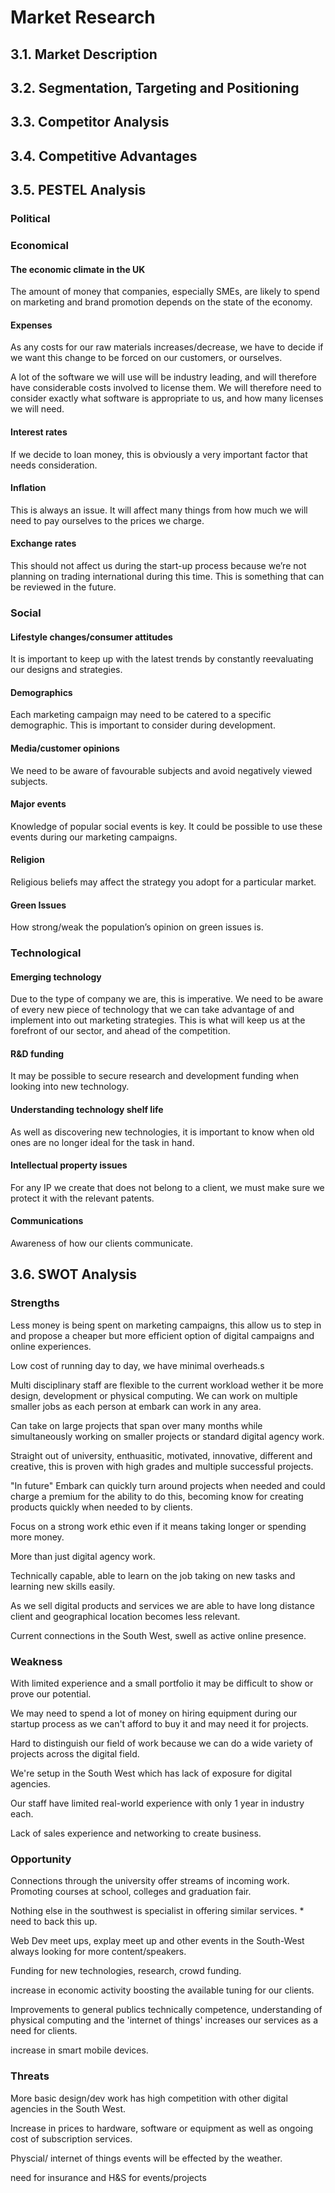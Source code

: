 # Market Research

## 3.1. Market Description

## 3.2. Segmentation, Targeting and Positioning

## 3.3. Competitor Analysis

## 3.4. Competitive Advantages

## 3.5. PESTEL Analysis

### Political

### Economical

#### The economic climate in the UK

The amount of money that companies, especially SMEs, are likely to spend on marketing and brand promotion depends on the state of the economy.

#### Expenses

As any costs for our raw materials increases/decrease, we have to decide if we want this change to be forced on our customers, or ourselves.

A lot of the software we will use will be industry leading, and will therefore have considerable costs involved to license them. We will therefore need to consider exactly what software is appropriate to us, and how many licenses we will need.

#### Interest rates

If we decide to loan money, this is obviously a very important factor that needs consideration.

#### Inflation

This is always an issue. It will affect many things from how much we will need to pay ourselves to the prices we charge.

#### Exchange rates

This should not affect us during the start-up process because we’re not planning on trading international during this time. This is something that can be reviewed in the future. 

### Social

#### Lifestyle changes/consumer attitudes

It is important to keep up with the latest trends by constantly reevaluating our designs and strategies.

#### Demographics

Each marketing campaign may need to be catered to a specific demographic. This is important to consider during development.

#### Media/customer opinions

We need to be aware of favourable subjects and avoid negatively viewed subjects.

#### Major events

Knowledge of popular social events is key. It could be possible to use these events during our marketing campaigns.

#### Religion

Religious beliefs may affect the strategy you adopt for a particular market.

#### Green Issues

How strong/weak the population’s opinion on green issues is.

### Technological

#### Emerging technology

Due to the type of company we are, this is imperative. We need to be aware of every new piece of technology that we can take advantage of and implement into out marketing strategies. This is what will keep us at the forefront of our sector, and ahead of the competition.

#### R&D funding

It may be possible to secure research and development funding when looking into new technology.

#### Understanding technology shelf life

As well as discovering new technologies, it is important to know when old ones are no longer ideal for the task in hand. 

#### Intellectual property issues

For any IP we create that does not belong to a client, we must make sure we protect it with the relevant patents.

#### Communications

Awareness of how our clients communicate.

## 3.6. SWOT Analysis

### Strengths

Less money is being spent on marketing campaigns, this allow us to step in and propose a cheaper but more efficient option of digital campaigns and online experiences. 

Low cost of running day to day, we have minimal overheads.s

Multi disciplinary staff are flexible to the current workload wether it be more design, development or physical computing. We can work on multiple smaller jobs as each person at embark can work in any area.

Can take on large projects that span over many months while simultaneously working on smaller projects or standard digital agency work. 

Straight out of university, enthuasitic, motivated, innovative, different and creative, this is proven with high grades and multiple successful projects.

"In future" Embark can quickly turn around projects when needed and could charge a premium for the ability to do this, becoming know for creating products quickly when needed to by clients.

Focus on a strong work ethic even if it means taking longer or spending more money.

More than just digital agency work.

Technically capable, able to learn on the job taking on new tasks and learning new skills easily.

As we sell digital products and services we are able to have long distance client and geographical location becomes less relevant.

Current connections in the South West, swell as active online presence.

### Weakness

With limited experience and a small portfolio it may be difficult to show or prove our potential. 

We may need to spend a lot of money on hiring equipment during our startup process as we can't afford to buy it and may need it for projects. 

Hard to distinguish our field of work because we can do a wide variety of projects across the digital field. 

We're setup in the South West which has lack of exposure for digital agencies.

Our staff have limited real-world experience with only 1 year in industry each.

Lack of sales experience and networking to create business.


### Opportunity 

Connections through the university offer streams of incoming work. Promoting courses at school, colleges and graduation fair.

Nothing else in the southwest is specialist in offering similar services. * need to back this up.

Web Dev meet ups, explay meet up and other events in the South-West always looking for more content/speakers.

Funding for new technologies, research, crowd funding. 

increase in economic activity boosting the available tuning for our clients.

Improvements to general publics technically competence, understanding of physical computing and the 'internet of things'  increases our services as a need for clients.

increase in smart mobile devices.

### Threats

More basic design/dev work has high competition with other digital agencies in the South West.

Increase in prices to hardware, software or equipment as well as ongoing cost of subscription services.

Physcial/ internet of things events will be effected by the weather.

need for insurance and H&S for events/projects

